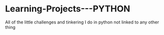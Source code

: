 Learning-Projects---PYTHON
==========================

All of the little challenges and tinkering I do in python not linked to any other thing
